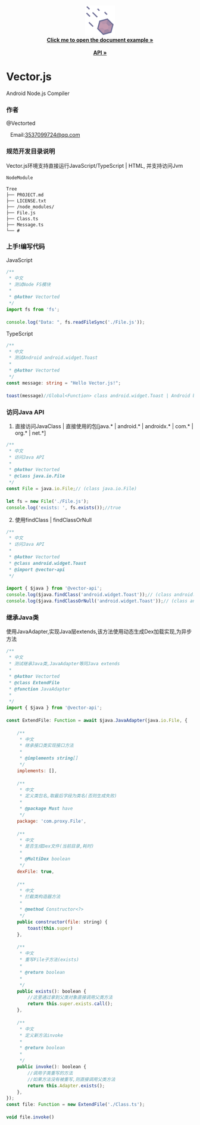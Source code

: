 <br />

<p align="center">
    <img src="vector.png" alt="Logo" width="80" height="80">
  </a>

  <br/>
    <a href="https://github.com/Vectorted/Vector.js/tree/master/feature/"><strong>Click me to open the document example »</strong></a>
  <br/>
  <br/>
    <a href="https://github.com/Vectorted/Vector.js/tree/master/api.md"><strong>API »</strong></a>
  <br/>
</p>

# Vector.js

Android Node.js Compiler

### 作者

@Vectorted

&ensp; Email:3537099724@qq.com

### 规范开发目录说明
Vector.js环境支持直接运行JavaScript/TypeScript | HTML, 并支持访问Jvm
```
NodeModule
```

```
Tree 
├── PROJECT.md
├── LICENSE.txt
├── /node_modules/
├── File.js
├── Class.ts
├── Message.ts
└── #

```

### 上手!编写代码
JavaScript
```js
/**
 * 中文
 * 测试Node FS模块
 *
 * @Author Vectorted
 */
import fs from 'fs';

console.log("Data: ", fs.readFileSync('./File.js'));
```
TypeScript
```ts
/**
 * 中文
 * 测试Android android.widget.Toast
 *
 * @Author Vectorted
 */
const message: string = "Hello Vector.js!";

toast(message)//Global<Function> class android.widget.Toast | Android bubble pop-up message.
```
### 访问Java API
1. 直接访问JavaClass | 直接使用的包[java.* | android.* | androidx.* | com.* | org.* | net.*]
```js
/**
 * 中文
 * 访问Java API
 *
 * @Author Vectorted
 * @class java.io.File
 */
const File = java.io.File;// (class java.io.File)

let fs = new File('./File.js');
console.log('exists: ', fs.exists());//true
```
2. 使用findClass | findClassOrNull
```js
/**
 * 中文
 * 访问Java API
 *
 * @Author Vectorted
 * @class android.widget.Toast
 * @import @vector-api
 */

import { $java } from '@vector-api';
console.log($java.findClass('android.widget.Toast'));// (class android.widget.Toast) or throws ClassNotFoundError
console.log($java.findClassOrNull('android.widget.Toast'));// (class android.widget.Toast) or null
```

### 继承Java类
使用JavaAdapter,实现Java层extends,该方法使用动态生成Dex加载实现,为异步方法

```js
/**
 * 中文
 * 测试继承Java类,JavaAdapter等同Java extends
 *
 * @Author Vectorted
 * @class ExtendFile
 * @function JavaAdapter
 *
 */
import { $java } from '@vector-api';

const ExtendFile: Function = await $java.JavaAdapter(java.io.File, {

    /**
     * 中文
     * 继承接口类实现接口方法
     * 
     * @implements string[]
     */
    implements: [],

    /**
     * 中文
     * 定义类包名,取最后字段为类名(否则生成失败)
     * 
     * @package Must have
     */
    package: 'com.proxy.File',

    /**
     * 中文
     * 是否生成Dex文件(当前目录,耗时)
     * 
     * @MultiDex boolean
     */
    dexFile: true,

    /**
     * 中文
     * 拦截类构造器方法
     * 
     * @method Constructor<?>
     */
    public constructor(file: string) {
        toast(this.super)
    },

    /**
     * 中文
     * 重写File子方法(exists)
     * 
     * @return boolean
     * 
     */
    public exists(): boolean {
        //这里通过拿到父类对象直接调用父类方法
        return this.super.exists.call();
    },

    /**
     * 中文
     * 定义新方法invoke
     * 
     * @return boolean
     * 
     */
    public invoke(): boolean {
        //调用子类重写的方法
        //如果方法没有被重写,则直接调用父类方法
        return this.Adapter.exists();
    },
});
const file: Function = new ExtendFile('./Class.ts');

void file.invoke()
```
